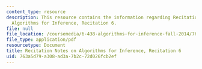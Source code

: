 ```yaml
---
content_type: resource
description: This resource contains the information regarding Recitation Notes on
  Algorithms for Inference, Recitation 6.
file: null
file_location: /coursemedia/6-438-algorithms-for-inference-fall-2014/763a5d79a308ad3a7b2c72d026fcb2ef_MIT6_438F14_rec6.pdf
file_type: application/pdf
resourcetype: Document
title: Recitation Notes on Algorithms for Inference, Recitation 6
uid: 763a5d79-a308-ad3a-7b2c-72d026fcb2ef
---
```

